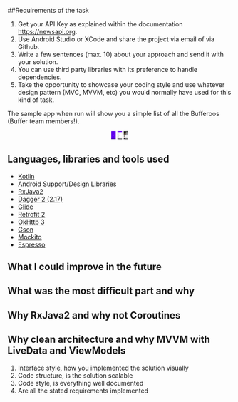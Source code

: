 ##Requirements of the task
1. Get your API Key as explained within the documentation https://newsapi.org.
2. Use Android Studio or XCode and share the project via email of via Github.
3. Write a few sentences (max. 10) about your approach and send it with your solution.
4. You can use third party libraries with its preference to handle dependencies.
5. Take the opportunity to showcase your coding style and use whatever design pattern
(MVC, MVVM, etc) you would normally have used for this kind of task.

The sample app when run will show you a simple list of all the Bufferoos (Buffer team members!).
<p align="center">
<img src="https://github.com/amsterdatech/news_challenge/blob/master/art/splash.png" alt="splash" style="width: 10px;"/>
<img src="https://github.com/amsterdatech/news_challenge/blob/master/art/list_sources.png" alt="Drawing" style="width: 10px;"/>
<img src="https://github.com/amsterdatech/news_challenge/blob/master/art/list_articles.png" alt="Drawing" style="width: 10px;"/>
</p>


## Languages, libraries and tools used

* [Kotlin](https://kotlinlang.org/)
* Android Support/Design Libraries
* [RxJava2](https://github.com/ReactiveX/RxJava/wiki/What's-different-in-2.0)
* [Dagger 2 (2.17)](https://github.com/google/dagger)
* [Glide](https://github.com/bumptech/glide)
* [Retrofit 2](http://square.github.io/retrofit/)
* [OkHttp 3](http://square.github.io/okhttp/)
* [Gson](https://github.com/google/gson)
* [Mockito](http://site.mockito.org/)
* [Espresso](https://developer.android.com/training/testing/espresso/index.html)

## What I could improve in the future

## What was the most difficult part and why

## Why RxJava2 and why not Coroutines

## Why clean architecture and why MVVM with LiveData and ViewModels


1. Interface style, how you implemented the solution visually
2. Code structure, is the solution scalable
3. Code style, is everything well documented
4. Are all the stated requirements implemented
